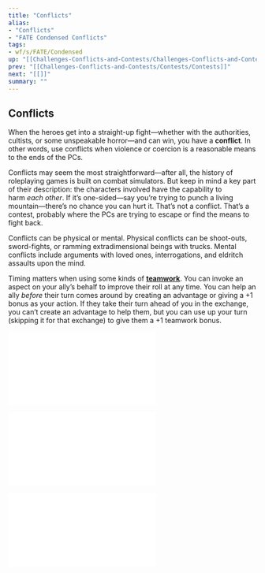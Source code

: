 ```yaml
---
title: "Conflicts"
alias:
- "Conflicts"
- "FATE Condensed Conflicts"
tags:
- wf/s/FATE/Condensed
up: "[[Challenges-Conflicts-and-Contests/Challenges-Conflicts-and-Contests]]"
prev: "[[Challenges-Conflicts-and-Contests/Contests/Contests]]"
next: "[[]]"
summary: ""
---
```

## Conflicts

When the heroes get into a straight-up fight—whether with the authorities, cultists, or some unspeakable horror—and can win, you have a **conflict**. In other words, use conflicts when violence or coercion is a reasonable means to the ends of the PCs.

Conflicts may seem the most straightforward—after all, the history of roleplaying games is built on combat simulators. But keep in mind a key part of their description: the characters involved have the capability to harm _each other_. If it’s one-sided—say you’re trying to punch a living mountain—there’s no chance you can hurt it. That’s not a conflict. That’s a contest, probably where the PCs are trying to escape or find the means to fight back.

Conflicts can be physical or mental. Physical conflicts can be shoot-outs, sword-fights, or ramming extradimensional beings with trucks. Mental conflicts include arguments with loved ones, interrogations, and eldritch assaults upon the mind.

Timing matters when using some kinds of **[teamwork](../Teamwork/Teamwork.md)**. You can invoke an aspect on your ally’s behalf to improve their roll at any time. You can help an ally _before_ their turn comes around by creating an advantage or giving a +1 bonus as your action. If they take their turn ahead of you in the exchange, you can’t create an advantage to help them, but you can use up your turn (skipping it for that exchange) to give them a +1 teamwork bonus.

![Taking-Harm](Challenges-Conflicts-and-Contests/Conflicts/Taking-Harm/Taking-Harm.md)

![Ending-a-Conflict](Challenges-Conflicts-and-Contests/Conflicts/Ending-a-Conflict/Ending-a-Conflict.md)

![Recovering-from-Conflicts](Challenges-Conflicts-and-Contests/Conflicts/Recovering-from-Conflicts/Recovering-from-Conflicts.md)